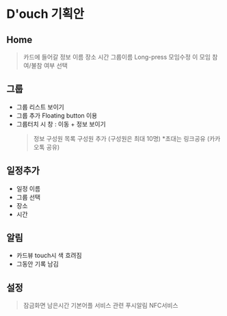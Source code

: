 # D'ouch 기획안

## Home
  > 카드에 들어갈 정보
      이름 장소 시간 그룹이름
  > Long-press
      모임수정
      이 모임 참여/불참 여부 선택
## 그룹
  * 그룹 리스트 보이기
  * 그룹 추가
    Floating button 이용
  * 그룹터치 시 창 : 이동 + 정보 보이기
    > 정보
      구성원 목록
      구성원 추가
      (구성원은 최대 10명)
  *초대는 링크공유 (카카오톡 공유)
## 일정추가
  * 일정 이름
  * 그룹 선택
  * 장소
  * 시간
## 알림
  * 카드뷰 touch시 색 흐려짐
  * 그동안 기록 남김
## 설정
  > 잠금화면
      남은시간
      기본어플
  > 서비스 관련
      푸시알림
      NFC서비스
  

